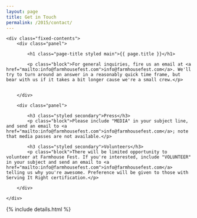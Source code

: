 ```yaml
---
layout: page
title: Get in Touch
permalink: /2015/contact/
---
```



<div class="panel-container two-up contact-intro-2up">

	<div class="fixed-contents">
		<div class="panel">

		    <h1 class="page-title styled main">{{ page.title }}</h1>

			<p class="block">For general inquiries, fire us an email at <a href="mailto:info@farmhousefest.com">info@farmhousefest.com</a>. We'll try to turn around an answer in a reasonably quick time frame, but bear with us if it takes a bit longer cause we're a small crew.</p>

			
		</div>

		<div class="panel">

			<h3 class="styled secondary">Press</h3>
			<p class="block">Please include "MEDIA" in your subject line, and send an email to <a href="mailto:info@farmhousefest.com">info@farmhousefest.com</a>; note that media passes are not available.</p>

			<h3 class="styled secondary">Volunteers</h3>
			<p class="block">There will be limited opportunity to volunteer at Farmhouse Fest. If you're interested, include "VOLUNTEER" in your subject and send an email to <a href="mailto:info@farmhousefest.com">info@farmhousefest.com</a> telling us why you're awesome. Preference will be given to those with Serving It Right certification.</p>

		</div>

	</div>

</div>

<div class="panel-container one-up contact-photos-1up">

</div>


{% include details.html %}